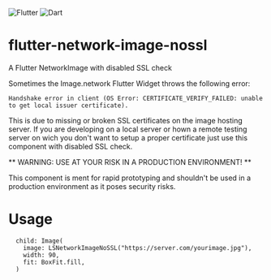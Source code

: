 ![Flutter](https://img.shields.io/badge/Flutter-%2302569B.svg?style=for-the-badge&logo=Flutter&logoColor=white)   ![Dart](https://img.shields.io/badge/dart-%230175C2.svg?style=for-the-badge&logo=dart&logoColor=white)

# flutter-network-image-nossl
A Flutter NetworkImage with disabled SSL check

Sometimes the Image.network Flutter Widget throws the following error:

`Handshake error in client (OS Error: CERTIFICATE_VERIFY_FAILED: unable to get local issuer certificate).`

This is due to missing or broken SSL certificates on the image hosting server.
If you are developing on a local server or hown a remote testing server on wich you don't want to setup a proper certificate just use this component with disabled SSL check.

** WARNING: USE AT YOUR RISK IN A PRODUCTION ENVIRONMENT! **

This component is ment for rapid prototyping and shouldn't be used in a production environment as it poses security risks. 

# Usage

```
  child: Image( 
    image: LSNetworkImageNoSSL("https://server.com/yourimage.jpg"),
    width: 90,
    fit: BoxFit.fill,
  )
```

